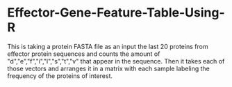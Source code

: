 # Effector-Gene-Feature-Table-Using-R
This is taking a protein FASTA file as an input the last 20 proteins from effector protein sequences and counts the amount of "d","e","f","i","l","s","t","v" that appear in the sequence. Then it takes each of those vectors and arranges it in a matrix with each sample labeling the frequency of the proteins of interest.
